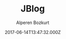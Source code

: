 ---
title: JBlog
github: 'https://github.com/alperenbozkurt/JBlog'
demo: 'https://alperenbozkurt.net/JBlog/'
author: Alperen Bozkurt
ssg:
  - Jekyll
cms:
  - No Cms
date: 2017-06-14T13:47:32.000Z
github_branch: master
description: JBlog is a simple jekyll theme.
stale: true
---